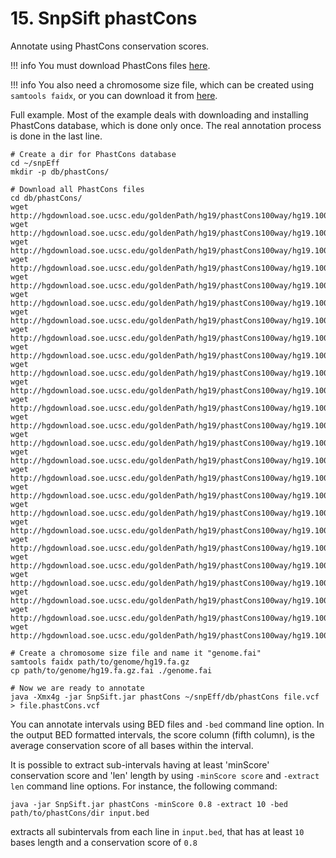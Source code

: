 # 15. SnpSift phastCons

Annotate using PhastCons conservation scores.

!!! info
    You must download PhastCons files [here](http://hgdownload.soe.ucsc.edu/goldenPath/hg19/phastCons100way/).

!!! info
    You also need a chromosome size file, which can be created using `samtools faidx`, or you can download it from [here](adds/genome.fai).

Full example.
Most of the example deals with downloading and installing PhastCons database, which is done only once.
The real annotation process is done in the last line.
```
# Create a dir for PhastCons database
cd ~/snpEff
mkdir -p db/phastCons/

# Download all PhastCons files
cd db/phastCons/
wget http://hgdownload.soe.ucsc.edu/goldenPath/hg19/phastCons100way/hg19.100way.phastCons/chr1.phastCons100way.wigFix.gz                  
wget http://hgdownload.soe.ucsc.edu/goldenPath/hg19/phastCons100way/hg19.100way.phastCons/chr2.phastCons100way.wigFix.gz                  
wget http://hgdownload.soe.ucsc.edu/goldenPath/hg19/phastCons100way/hg19.100way.phastCons/chr3.phastCons100way.wigFix.gz                  
wget http://hgdownload.soe.ucsc.edu/goldenPath/hg19/phastCons100way/hg19.100way.phastCons/chr4.phastCons100way.wigFix.gz                  
wget http://hgdownload.soe.ucsc.edu/goldenPath/hg19/phastCons100way/hg19.100way.phastCons/chr5.phastCons100way.wigFix.gz                  
wget http://hgdownload.soe.ucsc.edu/goldenPath/hg19/phastCons100way/hg19.100way.phastCons/chr6.phastCons100way.wigFix.gz                  
wget http://hgdownload.soe.ucsc.edu/goldenPath/hg19/phastCons100way/hg19.100way.phastCons/chr7.phastCons100way.wigFix.gz                  
wget http://hgdownload.soe.ucsc.edu/goldenPath/hg19/phastCons100way/hg19.100way.phastCons/chr8.phastCons100way.wigFix.gz                  
wget http://hgdownload.soe.ucsc.edu/goldenPath/hg19/phastCons100way/hg19.100way.phastCons/chr9.phastCons100way.wigFix.gz                  
wget http://hgdownload.soe.ucsc.edu/goldenPath/hg19/phastCons100way/hg19.100way.phastCons/chr10.phastCons100way.wigFix.gz                 
wget http://hgdownload.soe.ucsc.edu/goldenPath/hg19/phastCons100way/hg19.100way.phastCons/chr11.phastCons100way.wigFix.gz                 
wget http://hgdownload.soe.ucsc.edu/goldenPath/hg19/phastCons100way/hg19.100way.phastCons/chr12.phastCons100way.wigFix.gz                 
wget http://hgdownload.soe.ucsc.edu/goldenPath/hg19/phastCons100way/hg19.100way.phastCons/chr13.phastCons100way.wigFix.gz                 
wget http://hgdownload.soe.ucsc.edu/goldenPath/hg19/phastCons100way/hg19.100way.phastCons/chr14.phastCons100way.wigFix.gz                 
wget http://hgdownload.soe.ucsc.edu/goldenPath/hg19/phastCons100way/hg19.100way.phastCons/chr15.phastCons100way.wigFix.gz                 
wget http://hgdownload.soe.ucsc.edu/goldenPath/hg19/phastCons100way/hg19.100way.phastCons/chr16.phastCons100way.wigFix.gz                 
wget http://hgdownload.soe.ucsc.edu/goldenPath/hg19/phastCons100way/hg19.100way.phastCons/chr17.phastCons100way.wigFix.gz                 
wget http://hgdownload.soe.ucsc.edu/goldenPath/hg19/phastCons100way/hg19.100way.phastCons/chr18.phastCons100way.wigFix.gz                 
wget http://hgdownload.soe.ucsc.edu/goldenPath/hg19/phastCons100way/hg19.100way.phastCons/chr19.phastCons100way.wigFix.gz                 
wget http://hgdownload.soe.ucsc.edu/goldenPath/hg19/phastCons100way/hg19.100way.phastCons/chr20.phastCons100way.wigFix.gz                 
wget http://hgdownload.soe.ucsc.edu/goldenPath/hg19/phastCons100way/hg19.100way.phastCons/chr21.phastCons100way.wigFix.gz                 
wget http://hgdownload.soe.ucsc.edu/goldenPath/hg19/phastCons100way/hg19.100way.phastCons/chr22.phastCons100way.wigFix.gz                 
wget http://hgdownload.soe.ucsc.edu/goldenPath/hg19/phastCons100way/hg19.100way.phastCons/chrM.phastCons100way.wigFix.gz                  
wget http://hgdownload.soe.ucsc.edu/goldenPath/hg19/phastCons100way/hg19.100way.phastCons/chrX.phastCons100way.wigFix.gz                  
wget http://hgdownload.soe.ucsc.edu/goldenPath/hg19/phastCons100way/hg19.100way.phastCons/chrY.phastCons100way.wigFix.gz 

# Create a chromosome size file and name it "genome.fai"
samtools faidx path/to/genome/hg19.fa.gz
cp path/to/genome/hg19.fa.gz.fai ./genome.fai

# Now we are ready to annotate
java -Xmx4g -jar SnpSift.jar phastCons ~/snpEff/db/phastCons file.vcf > file.phastCons.vcf
```

You can annotate intervals using BED files and `-bed` command line option.
In the output BED formatted intervals, the score column (fifth column), is the average conservation score of all bases within the interval.

It is possible to extract sub-intervals having at least 'minScore' conservation score and 'len' length by using `-minScore score` and `-extract len` command line options.
For instance, the following command:

    java -jar SnpSift.jar phastCons -minScore 0.8 -extract 10 -bed path/to/phastCons/dir input.bed
extracts all subintervals from each line in `input.bed`, that has at least `10` bases length and a conservation score of `0.8`

